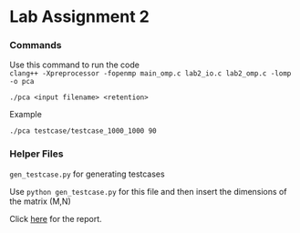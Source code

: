 # Lab Assignment 2

### Commands

Use this command to run the code </br>
`clang++ -Xpreprocessor -fopenmp main_omp.c lab2_io.c lab2_omp.c -lomp -o pca`</br>

`./pca <input filename> <retention>`</br>

Example </br>

`./pca testcase/testcase_1000_1000 90`

### Helper Files
`gen_testcase.py` for generating testcases</br>

Use `python gen_testcase.py` for this file and then insert the dimensions of the matrix (M,N)</br>

Click [here](https://docs.google.com/document/d/1fwzwkMpfww25CdeVmkaCUORacjH0btD-4ZK7MENcGWg/edit) for the report.</br>

